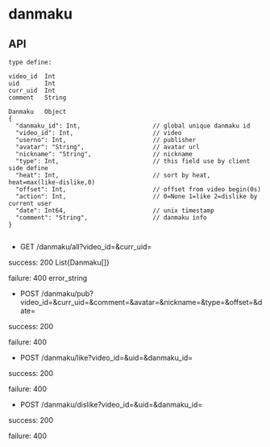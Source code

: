 # danmaku

## API

```
type define:

video_id  Int
uid       Int
curr_uid  Int
comment   String

Danmaku   Object
{
  "danmaku_id": Int,                    // global unique danmaku id
  "video_id": Int,                      // video
  "userno": Int,                        // publisher
  "avatar": "String",                   // avatar url 
  "nickname": "String",                 // nickname
  "type": Int,                          // this field use by client side define
  "heat": Int,                          // sort by heat, heat=max(like-dislike,0)
  "offset": Int,                        // offset from video begin(0s)
  "action": Int,                        // 0=None 1=like 2=dislike by current user
  "date": Int64,                        // unix timestamp
  "comment": "String",                  // danmaku info
}


```

- GET /danmaku/all?video_id=&curr_uid=

success: 200 List{Danmaku[]}

failure: 400 error_string

- POST /danmaku/pub?video_id=&curr_uid=&comment=&avatar=&nickname=&type=&offset=&date=

success: 200

failure: 400

- POST /danmaku/like?video_id=&uid=&danmaku_id=

success: 200

failure: 400

- POST /danmaku/dislike?video_id=&uid=&danmaku_id=

success: 200

failure: 400

